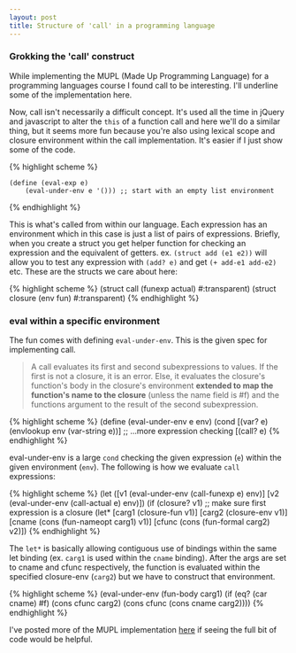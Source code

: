 ```yaml
---
layout: post
title: Structure of 'call' in a programming language
---
```


### Grokking the 'call' construct
While implementing the MUPL (Made Up Programming Language) for a programming languages course I found call to be interesting. I'll underline some of the implementation here.

Now, call isn't necessarily a difficult concept. It's used all the time in jQuery and javascript to alter the `this` of a function call and here we'll do a similar thing, but it seems more fun because you're also using lexical scope and closure environment within the call implementation. It's easier if I just show some of the code.

<!--more-->

{% highlight scheme %}

    (define (eval-exp e)
        (eval-under-env e '())) ;; start with an empty list environment
{% endhighlight %}

This is what's called from within our language. Each expression has an environment which in this case is just a list of pairs of expressions. Briefly, when you create a struct you get helper function for checking an expression and the equivalent of getters. ex. `(struct add (e1 e2))` will allow you to test any expression with `(add? e)` and get `(+ add-e1 add-e2)` etc. These are the structs we care about here:

{% highlight scheme %}
    (struct call (funexp actual) #:transparent)
    (struct closure (env fun) #:transparent)
{% endhighlight %}

### eval within a specific environment
The fun comes with defining `eval-under-env`. This is the given spec for implementing call.

> A call evaluates its first and second subexpressions to values. If the first is not a closure, it is an error. Else, it evaluates the closure's function's body in the closure's environment __extended to map the function's name to the closure__ (unless the name field is #f) and the functions argument to the result of the second subexpression.

{% highlight scheme %}
    (define (eval-under-env e env)
        (cond   [(var? e) (envlookup env (var-string e))]
                ;; ...more expression checking
                [(call? e)
{% endhighlight %}

eval-under-env is a large `cond` checking the given expression (`e`) within the given environment (`env`). The following is how we evaluate `call` expressions:

{% highlight scheme %}
    (let ([v1 (eval-under-env (call-funexp e) env)]
          [v2 (eval-under-env (call-actual e) env)])
        (if (closure? v1) ;; make sure first expression is a closure
            (let* [carg1 (closure-fun v1)]
                  [carg2 (closure-env v1)]
                  [cname (cons (fun-nameopt carg1) v1)]
                  [cfunc (cons (fun-formal carg2) v2)])
{% endhighlight %}

The `let*` is basically allowing contiguous use of bindings within the same let binding (ex. `carg1` is used within the `cname` binding). After the args are set to cname and cfunc respectively, the function is evaluated within the specified closure-env (`carg2`) but we have to construct that environment.

{% highlight scheme %}
(eval-under-env (fun-body carg1)
      (if (eq? (car cname) #f)
          (cons cfunc carg2)
          (cons cfunc (cons cname carg2))))
{% endhighlight %}

I've posted more of the MUPL implementation [here](https://gist.github.com/tippenein/5229968) if seeing the full bit of code would be helpful.

